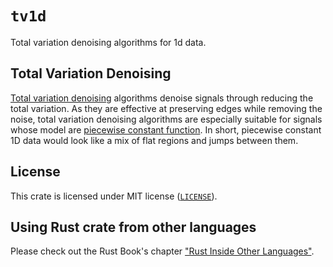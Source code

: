 # `tv1d`

Total variation denoising algorithms for 1d data.

## Total Variation Denoising

[Total variation denoising](https://en.wikipedia.org/wiki/Total_variation_denoising) algorithms denoise signals through reducing the total variation. As they are effective at preserving edges while removing the noise, total variation denoising algorithms are especially suitable for signals whose model are [piecewise constant function](https://en.wikipedia.org/wiki/Step_function). In short, piecewise constant 1D data would look like a mix of flat regions and jumps between them.

## License

This crate is licensed under MIT license ([`LICENSE`](./LICENSE)).

## Using Rust crate from other languages

Please check out the Rust Book's chapter ["Rust Inside Other Languages"](https://doc.rust-lang.org/1.2.0/book/rust-inside-other-languages.html).
